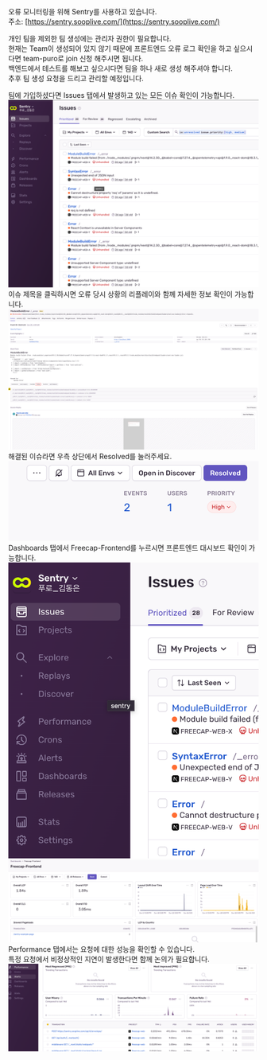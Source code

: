 오류 모니터링을 위해 Sentry를 사용하고 있습니다.  
주소: [https://sentry.sooplive.com/](https://sentry.sooplive.com/)

개인 팀을 제외한 팀 생성에는 관리자 권한이 필요합니다.  
현재는 Team이 생성되어 있지 않기 때문에 프론트엔드 오류 로그 확인을 하고 싶으시다면 team-puro로 join 신청 해주시면 됩니다.  
백엔드에서 테스트를 해보고 싶으시다면 팀을 하나 새로 생성 해주셔야 합니다.  
추후 팀 생성 요청을 드리고 관리할 예정입니다.

팀에 가입하셨다면 Issues 탭에서 발생하고 있는 모든 이슈 확인이 가능합니다.  
![image](../../uploads/d111efff8c5f4c3708836946a78d3ac2/image.png)  
이슈 제목을 클릭하시면 오류 당시 상황의 리플레이와 함께 자세한 정보 확인이 가능합니다.  
![image](../../uploads/81475ebe86329243c9028e9c4fe55d47/image.png)
해결된 이슈라면 우측 상단에서 Resolved를 눌러주세요.  
![image](../../uploads/c7faece0dbcdce984eb10ad3ea579a7e/image.png)  
Dashboards 탭에서 Freecap-Frontend를 누르시면 프론트엔드 대시보드 확인이 가능합니다.  
![image](../../uploads/f9de131bc5e110274a3a1e781408ba3d/image.png)
![image](../../uploads/abc18e7c6222b117de615f4c0016794b/image.png)
Performance 탭에서는 요청에 대한 성능을 확인할 수 있습니다.  
특정 요청에서 비정상적인 지연이 발생한다면 함께 논의가 필요합니다.  
![image](../../uploads/f7c69122b9e6cd80e2fd6a115d118c50/image.png)